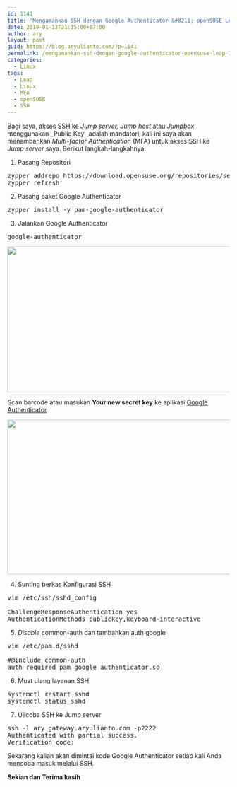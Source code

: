 ```yaml
---
id: 1141
title: 'Mengamankan SSH dengan Google Authenticator &#8211; openSUSE Leap 15'
date: 2019-01-12T21:15:00+07:00
author: ary
layout: post
guid: https://blog.aryulianto.com/?p=1141
permalink: /mengamankan-ssh-dengan-google-authenticator-opensuse-leap-15/
categories:
  - Linux
tags:
  - Leap
  - Linux
  - MFA
  - openSUSE
  - SSH
---
```

Bagi saya, akses SSH ke _Jump server, Jump host_ atau _Jumpbox_ menggunakan _Public Key _adalah mandatori, kali ini saya akan menambahkan _Multi-factor Authentication_ (MFA) untuk akses SSH ke _Jump server_ saya. Berikut langkah-langkahnya:

1. Pasang Repositori

<pre>zypper addrepo https://download.opensuse.org/repositories/security/openSUSE_Leap_15.0/security.repo
zypper refresh</pre>

2. Pasang paket Google Authenticator

<pre>zypper install -y pam-google-authenticator</pre>

3. Jalankan Google Authenticator

<pre>google-authenticator</pre>

[<img class="alignnone size-large wp-image-1162" src="http://blog.aryulianto.com/wp-content/uploads/2019/01/google-auth-1024x463.png" alt="" width="730" height="330" srcset="https://blog.aryulianto.com/wp-content/uploads/2019/01/google-auth-1024x463.png 1024w, https://blog.aryulianto.com/wp-content/uploads/2019/01/google-auth-300x136.png 300w, https://blog.aryulianto.com/wp-content/uploads/2019/01/google-auth-768x347.png 768w, https://blog.aryulianto.com/wp-content/uploads/2019/01/google-auth-1200x542.png 1200w, https://blog.aryulianto.com/wp-content/uploads/2019/01/google-auth.png 1233w" sizes="(max-width: 730px) 100vw, 730px" />](http://blog.aryulianto.com/wp-content/uploads/2019/01/google-auth.png)

Scan barcode atau masukan **Your new secret key** ke aplikasi <a href="https://play.google.com/store/apps/details?id=com.google.android.apps.authenticator2&hl=en" target="_blank" rel="noopener">Google Authenticator</a>

[<img src="http://blog.aryulianto.com/wp-content/uploads/2019/01/google-auth-apps-1024x491.png" alt="" width="730" height="350" class="alignnone size-large wp-image-1182" srcset="https://blog.aryulianto.com/wp-content/uploads/2019/01/google-auth-apps-1024x491.png 1024w, https://blog.aryulianto.com/wp-content/uploads/2019/01/google-auth-apps-300x144.png 300w, https://blog.aryulianto.com/wp-content/uploads/2019/01/google-auth-apps-768x369.png 768w, https://blog.aryulianto.com/wp-content/uploads/2019/01/google-auth-apps-1200x576.png 1200w" sizes="(max-width: 730px) 100vw, 730px" />](http://blog.aryulianto.com/wp-content/uploads/2019/01/google-auth-apps.png)

4. Sunting berkas Konfigurasi SSH

<pre>vim /etc/ssh/sshd_config

ChallengeResponseAuthentication yes 
AuthenticationMethods publickey,keyboard-interactive
</pre>

5. _Disable_ common-auth dan tambahkan auth google

<pre>vim /etc/pam.d/sshd

#@include common-auth 
auth required pam_google_authenticator.so
</pre>

6. Muat ulang layanan SSH

<pre>systemctl restart sshd
systemctl status sshd
</pre>

7. Ujicoba SSH ke Jump server

<pre>ssh -l ary gateway.aryulianto.com -p2222
Authenticated with partial success.
Verification code: 
</pre>

Sekarang kalian akan dimintai kode Google Authenticator setiap kali Anda mencoba masuk melalui SSH.

**Sekian dan Terima kasih**
